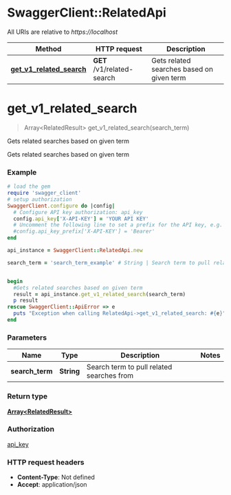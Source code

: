# SwaggerClient::RelatedApi

All URIs are relative to *https://localhost*

Method | HTTP request | Description
------------- | ------------- | -------------
[**get_v1_related_search**](RelatedApi.md#get_v1_related_search) | **GET** /v1/related-search | Gets related searches based on given term


# **get_v1_related_search**
> Array&lt;RelatedResult&gt; get_v1_related_search(search_term)

Gets related searches based on given term

Gets related searches based on given term

### Example
```ruby
# load the gem
require 'swagger_client'
# setup authorization
SwaggerClient.configure do |config|
  # Configure API key authorization: api_key
  config.api_key['X-API-KEY'] = 'YOUR API KEY'
  # Uncomment the following line to set a prefix for the API key, e.g. 'Bearer' (defaults to nil)
  #config.api_key_prefix['X-API-KEY'] = 'Bearer'
end

api_instance = SwaggerClient::RelatedApi.new

search_term = 'search_term_example' # String | Search term to pull related searches from


begin
  #Gets related searches based on given term
  result = api_instance.get_v1_related_search(search_term)
  p result
rescue SwaggerClient::ApiError => e
  puts "Exception when calling RelatedApi->get_v1_related_search: #{e}"
end
```

### Parameters

Name | Type | Description  | Notes
------------- | ------------- | ------------- | -------------
 **search_term** | **String**| Search term to pull related searches from | 

### Return type

[**Array&lt;RelatedResult&gt;**](RelatedResult.md)

### Authorization

[api_key](../README.md#api_key)

### HTTP request headers

 - **Content-Type**: Not defined
 - **Accept**: application/json



